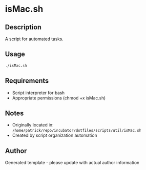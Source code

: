 # isMac.sh

## Description
A script for automated tasks.

## Usage
```bash
./isMac.sh
```

## Requirements
- Script interpreter for bash
- Appropriate permissions (chmod +x isMac.sh)

## Notes
- Originally located in: `/home/patrick/repo/incubator/dotfiles/scripts/util/isMac.sh`
- Created by script organization automation

## Author
Generated template - please update with actual author information
